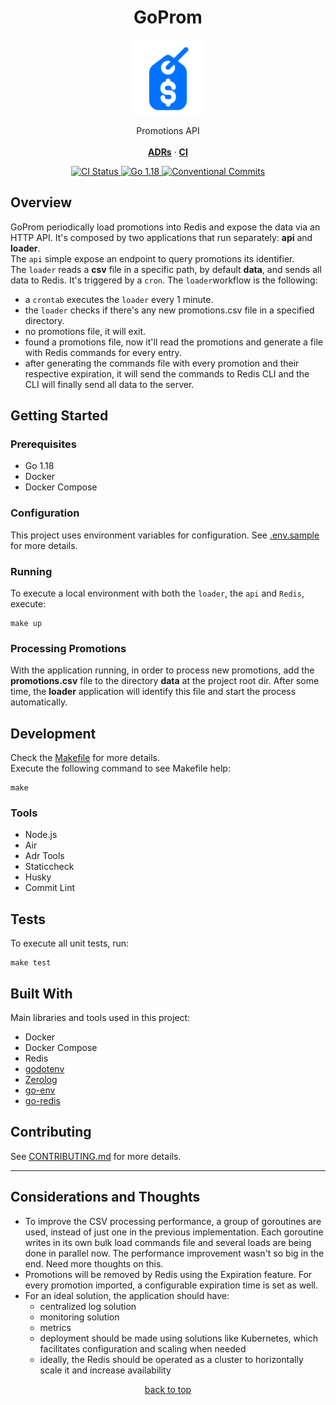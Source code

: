 <h1 id="goprom-top" align="center">GoProm</h1>

<div align="center">
    <a href="#"><img src="logo.png" width="120px" alt="Hive"></a>
    <p align="center">
        Promotions API
        <br />
        <br />
        <a href="docs/adrs"><strong>ADRs</strong></a> · 
        <a href="https://github.com/vitorsalgado/goprom/actions/workflows/ci.yml"><strong>CI</strong></a> 
    </p>
    <div>
      <a href="https://github.com/vitorsalgado/goprom/actions/workflows/ci.yml">
        <img src="https://github.com/vitorsalgado/goprom/actions/workflows/ci.yml/badge.svg" alt="CI Status" />
      </a>
      <a href="#">
        <img src="https://img.shields.io/badge/go-1.18-blue" alt="Go 1.18" />
      </a>
      <a href="https://conventionalcommits.org">
        <img src="https://img.shields.io/badge/Conventional%20Commits-1.0.0-yellow.svg" alt="Conventional Commits"/>
      </a>
    </div>
</div>

## Overview

GoProm periodically load promotions into Redis and expose the data via an HTTP API. It's composed by two applications
that run separately: **api** and **loader**.  
The `api` simple expose an endpoint to query promotions its identifier.  
The `loader` reads a **csv** file in a specific path, by default **data**, and sends all data to Redis. It's triggered
by a `cron`.
The `loader`workflow is the following:

- a `crontab` executes the `loader` every 1 minute.
- the `loader` checks if there's any new promotions.csv file in a specified directory.
- no promotions file, it will exit.
- found a promotions file, now it'll read the promotions and generate a file with Redis commands for every entry.
- after generating the commands file with every promotion and their respective expiration, it will send the commands to
  Redis CLI and the CLI will finally send all data to the server.

## Getting Started

### Prerequisites

- Go 1.18
- Docker
- Docker Compose

### Configuration

This project uses environment variables for configuration. See [.env.sample](.env.sample) for more details.

### Running

To execute a local environment with both the `loader`, the `api` and `Redis`, execute:

```
make up
```

### Processing Promotions

With the application running, in order to process new promotions, add the **promotions.csv** file to the directory
**data** at the project root dir. After some time, the **loader** application will identify this file and start
the process automatically.

## Development

Check the [Makefile](Makefile) for more details.  
Execute the following command to see Makefile help:

```
make
```

### Tools

- Node.js
- Air
- Adr Tools
- Staticcheck
- Husky
- Commit Lint

## Tests

To execute all unit tests, run:

```
make test
```

## Built With

Main libraries and tools used in this project:

- Docker
- Docker Compose
- Redis
- [godotenv](https://github.com/joho/godotenv)
- [Zerolog](https://github.com/rs/zerolog)
- [go-env](https://github.com/Netflix/go-env)
- [go-redis](https://github.com/go-redis/redis)

## Contributing

See [CONTRIBUTING.md](CONTRIBUTING.md) for more details.

---

## Considerations and Thoughts

- To improve the CSV processing performance, a group of goroutines are used, instead of just one in the previous
  implementation. Each goroutine writes in its own bulk load commands file and several loads are being done in parallel
  now. The performance improvement wasn't so big in the end. Need more thoughts on this.
- Promotions will be removed by Redis using the Expiration feature. For every promotion imported, a configurable
  expiration time is set as well.
- For an ideal solution, the application should have:
    - centralized log solution
    - monitoring solution
    - metrics
    - deployment should be made using solutions like Kubernetes, which facilitates configuration and scaling when needed
    - ideally, the Redis should be operated as a cluster to horizontally scale it and increase availability

<p align="center"><a href="#goprom-top">back to top</a></p>

